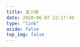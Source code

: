 ```yaml
---
title: 友人帐
date: 2020-06-07 22:17:49
type: "link"
aside: false
top_img: false
---
```


[comment]: <> (<h1>我的友链</h1>)

[comment]: <> ({% tabs Mylink%})

[comment]: <> (<!-- tab 🙋 butterfly-💭candy -->)

[comment]: <> (```yml)

[comment]: <> (- name: 安知鱼`Blog)

[comment]: <> (  link: https://anzhiy.cn/)

[comment]: <> (  avatar: https://bucket.zifeiyu.life/cdn-cgi/imagedelivery/s0Dxqb8eFXuEhS1LLUbikA/49577376-c2fa-4894-5a63-fc1a4b7a5400/public)

[comment]: <> (  descr: 生活明朗，万物可爱)

[comment]: <> (  siteshot: https://npm.elemecdn.com/anzhiyu-blog@1.1.6/img/post/common/anzhiy.cn.jpg)

[comment]: <> (```)

[comment]: <> (<!-- endtab -->)

[comment]: <> (<!-- tab ☀️Volantis -->)

[comment]: <> (```json)

[comment]: <> ({)

[comment]: <> (  "title": "安知鱼`Blog",)

[comment]: <> (  "screenshot": "https://npm.elemecdn.com/anzhiyu-blog@1.1.6/img/post/common/anzhiy.cnp.jpg",)

[comment]: <> (  "url": "https://anzhiy.cn/",)

[comment]: <> (  "avatar": "https://bucket.zifeiyu.life/cdn-cgi/imagedelivery/s0Dxqb8eFXuEhS1LLUbikA/49577376-c2fa-4894-5a63-fc1a4b7a5400/public",)

[comment]: <> (  "description": "生活明朗，万物可爱",)

[comment]: <> (  "keywords": "安知鱼")

[comment]: <> (})

[comment]: <> (```)

[comment]: <> (<!-- endtab -->)

[comment]: <> (<!-- tab 🌴General -->)

[comment]: <> (| 名称       | 数值                                                                      |)

[comment]: <> (| :--------- | :------------------------------------------------------------------------ |)

[comment]: <> (| 站点名称   | 安知鱼`Blog                                                               |)

[comment]: <> (| 站点截图   | https://npm.elemecdn.com/anzhiyu-blog@1.1.6/img/post/common/anzhiy.cn.jpg |)

[comment]: <> (| 站点链接   | https://anzhiy.cn/                                                        |)

[comment]: <> (| 站长头像   | https://bucket.zifeiyu.life/cdn-cgi/imagedelivery/s0Dxqb8eFXuEhS1LLUbikA/49577376-c2fa-4894-5a63-fc1a4b7a5400/public       |)

[comment]: <> (| 站点描述   | 生活明朗，万物可爱                                                        |)

[comment]: <> (| 站点关键词 | 安知鱼, 个人博客， 生活                                                   |)

[comment]: <> (<!-- endtab -->)

[comment]: <> (<!-- tab Fuild -->)

[comment]: <> (```yml)

[comment]: <> (- {)

[comment]: <> (    title: "安知鱼",)

[comment]: <> (    intro: "生活明朗，万物可爱",)

[comment]: <> (    link: "https://anzhiy.cn/",)

[comment]: <> (    image: "https://bucket.zifeiyu.life/cdn-cgi/imagedelivery/s0Dxqb8eFXuEhS1LLUbikA/49577376-c2fa-4894-5a63-fc1a4b7a5400/public",)

[comment]: <> (  })

[comment]: <> (```)

[comment]: <> (<!-- endtab -->)

[comment]: <> (<!-- tab Volantis -->)

[comment]: <> (```yml)

[comment]: <> ({)

[comment]: <> (  "title": "安知鱼",)

[comment]: <> (  "avatar": "https://bucket.zifeiyu.life/cdn-cgi/imagedelivery/s0Dxqb8eFXuEhS1LLUbikA/49577376-c2fa-4894-5a63-fc1a4b7a5400/public",)

[comment]: <> (  "screenshot": "https://npm.elemecdn.com/anzhiyu-blog@1.1.6/img/post/common/anzhiy.cn.jpg",)

[comment]: <> (  "url": "https://anzhiy.cn/",)

[comment]: <> (  "description": "生活明朗，万物可爱",)

[comment]: <> (  "group": ,#根据你的博客来定义)

[comment]: <> (})

[comment]: <> (```)

[comment]: <> (<!-- endtab -->)

[comment]: <> (<!-- tab Html -->)

[comment]: <> (```html)

[comment]: <> (<a href="https://anzhiy.cn/" rel="external nofollow">安知鱼-生活明朗</a>)

[comment]: <> (```)

[comment]: <> (<!-- endtab -->)

[comment]: <> (<!-- tab Jade -->)

[comment]: <> (```code)

[comment]: <> (a&#40;href='https://anzhiy.cn/' rel="external nofollow"&#41; 安知鱼-生活明朗)

[comment]: <> (```)

[comment]: <> (<!-- endtab -->)

[comment]: <> ({% endtabs %})

[comment]: <> ({% folding , ✅加入本站友链方式 %})

[comment]: <> (## 本站添加的友链要求)

[comment]: <> (1. 能够正常访问)

[comment]: <> (2. 含本站友链)

[comment]: <> (3. 网站类型为<strong>个人博客</strong>)

[comment]: <> (请（<a onclick="anzhiyu.addFriendLink&#40;&#41;" href="#post-comment">点击这里快速添加</a>） 站点信息申请友情链接，申请后在我不忙的时候会统一添加，即使不通过也会给予邮件回复。)

[comment]: <> (## 你提交的信息有可能被修改)

[comment]: <> (如果有修改，我会将修改内容进行告知)

[comment]: <> (1. 为了友链相关页面和组件的统一性和美观性，可能会对你的昵称进行缩短处理，例如昵称包含`博客`、`XX 的 XX`等内容或形式将被简化。)

[comment]: <> (2. 为了图片加载速度和内容安全性考虑，头像实际展示图片均使用博客自己图床，所以无法收到贵站自己的头像更新，如果有迫切的更改信息需求，请在本页的评论中添加。)

[comment]: <> (3. 为了保证鱼塘能够正确抓取文章，所有的友链链接要求为博客主页链接，而不是个人主页链接。)

[comment]: <> (## 提交友链信息)

[comment]: <> (为了避免图床问题，建议你将头像存储到贵站图床。)

[comment]: <> (1. 我的名称：安知鱼)

[comment]: <> (2. 网站地址：https://anzhiy.cn/)

[comment]: <> (3. 描述：生活明朗，万物可爱)

[comment]: <> (4. 头像：https://bucket.zifeiyu.life/cdn-cgi/imagedelivery/s0Dxqb8eFXuEhS1LLUbikA/49577376-c2fa-4894-5a63-fc1a4b7a5400/public)

[comment]: <> (5. 站点截图：https://npm.elemecdn.com/anzhiyu-blog@1.1.6/img/post/common/anzhiy.cn.jpg)

[comment]: <> (参照以下格式留言 📋 即可。)

[comment]: <> (```yml)

[comment]: <> (昵称（请勿包含博客等字样）：)

[comment]: <> (网站地址（要求博客地址，请勿提交个人主页）：)

[comment]: <> (头像图片url（请提供尽可能清晰的图片，我会上传到我自己的图床）：)

[comment]: <> (描述：)

[comment]: <> (站点截图:&#40;可选&#41;：)

[comment]: <> (```)

[comment]: <> (示例 📢：)

[comment]: <> (```yml)

[comment]: <> (昵称：安知鱼)

[comment]: <> (网站地址：https://anzhiy.cn/)

[comment]: <> (头像图片url：https://bucket.zifeiyu.life/cdn-cgi/imagedelivery/s0Dxqb8eFXuEhS1LLUbikA/49577376-c2fa-4894-5a63-fc1a4b7a5400/public)

[comment]: <> (描述：生活明朗，万物可爱)

[comment]: <> (站点截图:&#40;可选&#41;：https://npm.elemecdn.com/anzhiyu-blog@1.1.6/img/post/common/anzhiy.cn.jpg)

[comment]: <> (```)

[comment]: <> ({% tip faa-horizontal animated %})

[comment]: <> (站点截图建议自己提供，尺寸尽量不要大于 300\*300。)

[comment]: <> (未提供站点预览图的，本站会根据贵站链接调用以下 API 自动获取贵站的站点截图。)

[comment]: <> (对于做了反扒措施的站点，API 获取的将是反扒页面，望知悉。)

[comment]: <> ({% endtip %})

[comment]: <> (站点截图建议使用以下 API 获取以匹配本站样式。)

[comment]: <> (```markdown)

[comment]: <> (https://image.thum.io/get/width/400/crop/800/allowJPG/wait/20/anzhiy.cn/https://<你的域名>/)

[comment]: <> (```)

[comment]: <> ({% endfolding %})

[comment]: <> ({% folding , 友情链接页免责声明 %})

[comment]: <> (## 免责声明)

[comment]: <> (本博客遵守中华人民共和国相关法律。本页内容仅作为方便学习而产生的快速链接的链接方式，对与友情链接中存在的链接、好文推荐链接等均为其他网站。我本人能力有限无法逐个甄别每篇文章的每个字，并无法获知是否在收录后原作者是否对链接增加了违反法律甚至其他破坏用户计算机等行为。因为部分友链网站甚至没有做备案、域名并未做实名认证等，所以友链网站均可能存在风险，请你须知。)

[comment]: <> (所以在我力所能及的情况下，我会包括但不限于：)

[comment]: <> (1. 针对收录的博客中的绝大多数内容通过标题来鉴别是否存在有风险的内容)

[comment]: <> (2. 在收录的友链好文推荐中检查是否存在风险内容)

[comment]: <> (但是你在访问的时候，仍然无法避免，包括但不限于：)

[comment]: <> (1. 作者更换了超链接的指向，替换成了其他内容)

[comment]: <> (2. 作者的服务器被恶意攻击、劫持、被注入恶意内容)

[comment]: <> (3. 作者的域名到期，被不法分子用作他用)

[comment]: <> (4. 作者修改了文章内容，增加钓鱼网站、广告等无效信息)

[comment]: <> (5. 不完善的隐私保护对用户的隐私造成了侵害、泄漏)

[comment]: <> (最新文章部分为机器抓取，本站作者未经过任何审核和筛选，本着友链信任原则添加的。如果你发现其中包含违反中华人民共和国法律的内容，请及时联系和举报。该友链会被拉黑。)

[comment]: <> (如果因为从本页跳转给你造成了损失，深表歉意，并且建议用户如果发现存在问题在本页面进行回复。通常会很快处理。如果长时间无法得到处理，建议联系`anzhiyu-c@qq.com`。)

[comment]: <> ({% endfolding %})

[comment]: <> ({% folding , 出现问题的友链 %})

[comment]: <> (## 出现问题的友链)

[comment]: <> (如果友链出现问题会展示在这里，如果已解决问题还请告知。)

[comment]: <> (```yml)

[comment]: <> (- name: 月落星河Tsukistar # 无友链)

[comment]: <> (  link: https://www.tsukistar.fun)

[comment]: <> (  avatar: https://img02.anzhiy.cn/thumbnails/b06fa23157e29c67dbca5766151621b4.png)

[comment]: <> (  descr: 浩瀚中的伟大，孤独间的渺小)

[comment]: <> (  siteshot: https://img02.anzhiy.cn/adminuploads/1/2022/09/02/6311fd47c9ea6.webp)

[comment]: <> (- name: 仰止 # 无友链)

[comment]: <> (  link: https://www.yangzhiblog.com)

[comment]: <> (  avatar: https://img02.anzhiy.cn/thumbnails/8d1ad930ec52750239ea6b7d0a3a44f5.png)

[comment]: <> (  descr: 高山仰止，景行行止)

[comment]: <> (  siteshot: https://img02.anzhiy.cn/thumbnails/85e4d93f855e048c75c8cb07b74236bb.png)

[comment]: <> (- name: SuYi|宿仪 #无友链)

[comment]: <> (  link: https://www.thotz.top)

[comment]: <> (  avatar: https://img02.anzhiy.cn/adminuploads/1/2022/09/20/63294be323a1a.png)

[comment]: <> (  descr: 随心写作，随缘阅读！)

[comment]: <> (  siteshot: https://img02.anzhiy.cn/adminuploads/1/2022/09/20/63294be7b5c20.jpg)

[comment]: <> (- name: Xlenco #无友链)

[comment]: <> (  link: https://xlenco.eu.org)

[comment]: <> (  avatar: https://img02.anzhiy.cn/adminuploads/1/2022/10/04/633b93d930cd9.jpg)

[comment]: <> (  descr: 最好的地方,是没去过的地方。最好的时光，是回不来的时光。)

[comment]: <> (  siteshot: https://img02.anzhiy.cn/adminuploads/1/2022/10/04/633b93d35e56b.jpg)

[comment]: <> (- name: 呆鱼 #无友链)

[comment]: <> (  link: https://daiyu-233.top)

[comment]: <> (  avatar: https://img02.anzhiy.cn/adminuploads/1/2022/10/16/634b6ba10c77f.png)

[comment]: <> (  descr: 命运之所以称为命运，正是因为它无可改变。)

[comment]: <> (  siteshot: https://img02.anzhiy.cn/adminuploads/1/2022/10/16/634b6ba10c3a2.png)

[comment]: <> (- name: 晨讯 #无友链)

[comment]: <> (  link: https://zsuh.cc)

[comment]: <> (  avatar: https://img02.anzhiy.cn/adminuploads/1/2022/10/12/6346b92ed36c7.png)

[comment]: <> (  descr: 专注于编程技术分享，记录生活琐事)

[comment]: <> (  siteshot: https://img02.anzhiy.cn/adminuploads/1/2022/10/12/6346b92edf3e5.jpg)

[comment]: <> (- name: 鲸落)

[comment]: <> (  link: https://www.blogog.top/)

[comment]: <> (  avatar: https://img02.anzhiy.cn/adminuploads/1/2023/03/26/641ff70c9392c.webp)

[comment]: <> (  descr: "There is only one heroism in the world: to see the world as it is and to love it.")

[comment]: <> (```)

[comment]: <> ({% endfolding %})
